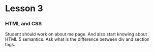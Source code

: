 # Lesson 3

### HTML and CSS

Student should work on about me page. And also start knowing about HTML 5 semantics. Ask what is the difference between div and section tags.
